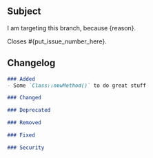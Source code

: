 <!-- THE PR TEMPLATE IS NOT AN OPTION. DO NOT DELETE IT, MAKE SURE YOU READ AND EDIT IT! -->
## Subject

<!-- Describe your Pull Request content here -->

<!--
    Show us you choose the right branch.
    Different branches are used for different things :
    - 4.x is for everything backwards compatible, like patches, features and deprecation notices
    - 5.x is for deprecation removals and other changes that cannot be done without a BC-break
    More details here: https://github.com/sonata-project/SonataDoctrineORMAdminBundle/blob/4.x/CONTRIBUTING.md#base-branch
-->
I am targeting this branch, because {reason}.

<!--
    Specify which issues will be fixed/closed.
    Remove it if this is not related.
-->

Closes #{put_issue_number_here}.

## Changelog

<!-- MANDATORY
    Fill the changelog part inside the code block.
    Follow this schema: https://keepachangelog.com/
    This will end up on https://github.com/sonata-project/SonataDoctrineORMAdminBundle/releases,
    please keep it short and clear and to the point
-->

<!--
    If you are updating something that doesn't require
    a release, you can delete the whole "Changelog" section.
    (eg. update to docs, tests)
-->

<!-- REMOVE EMPTY SECTIONS
    - Don't repeat the verb in the messages (don't use "Added", "Changed", etc).
    - Don't use a full stop at the end of the messages.
-->
```markdown
### Added
- Some `Class::newMethod()` to do great stuff

### Changed

### Deprecated

### Removed

### Fixed

### Security
```

<!--
    If this is a work in progress, uncomment the "To do" section.
    You can add as many tasks as you want.
    If some are not relevant, just remove them.
-->
<!--
## To do

- [ ] Update the tests;
- [ ] Update the documentation;
- [ ] Add an upgrade note.
-->
